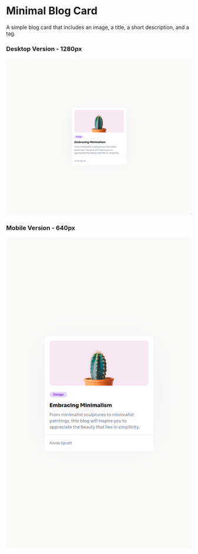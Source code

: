 # Minimal Blog Card

A simple blog card that includes an image, a title, a short description, and a tag.

### Desktop Version - 1280px

![Desktop Version](./public/desktop.png)

### Mobile Version - 640px

![Mobile Version](./public/mobile.png)
